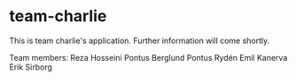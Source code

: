 # team-charlie

This is team charlie's application.
Further information will come shortly.

Team members:
Reza Hosseini
Pontus Berglund
Pontus Rydén
Emil Kanerva
Erik Sirborg 